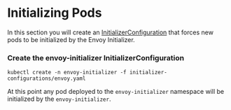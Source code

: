# Initializing Pods

In this section you will create an [InitializerConfiguration](https://kubernetes.io/docs/admin/extensible-admission-controllers/#configure-initializers-on-the-fly) that forces new pods to be initialized by the Envoy Initializer.

### Create the envoy-initializer InitializerConfiguration

```
kubectl create -n envoy-initializer -f initializer-configurations/envoy.yaml
```

At this point any pod deployed to the `envoy-initializer` namespace will be initialized by the `envoy-initializer`.
